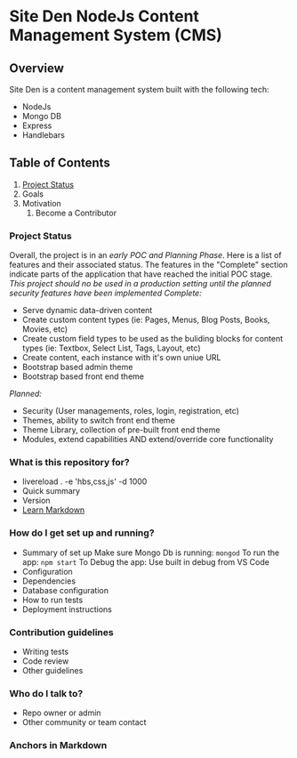 # Site Den NodeJs Content Management System (CMS) #

## Overview ##
Site Den is a content management system built with the following tech:
* NodeJs
* Mongo DB
* Express
* Handlebars

## Table of Contents ##
1. [Project Status](#project-status)
1. Goals
1. Motivation
    1. Become a Contributor


### Project Status ###
Overall, the project is in an *early POC and Planning Phase*. Here is a list of features and their associated status. The features in the "Complete" section indicate parts of the application that have reached the initial POC stage. *This project should no be used in a production setting until the planned security features have been implemented*
*Complete:*
* Serve dynamic data-driven content
* Create custom content types (ie: Pages, Menus, Blog Posts, Books, Movies, etc)
* Create custom field types to be used as the buliding blocks for content types (ie: Textbox, Select List, Tags, Layout, etc)
* Create content, each instance with it's own uniue URL
* Bootstrap based admin theme
* Bootstrap based front end theme

*Planned:*
* Security (User managements, roles, login, registration, etc)
* Themes, ability to switch front end theme
* Theme Library, collection of pre-built front end theme
* Modules, extend capabilities AND extend/override core functionality

### What is this repository for? ###

* livereload . -e 'hbs,css,js' -d 1000
* Quick summary
* Version
* [Learn Markdown](https://bitbucket.org/tutorials/markdowndemo)

### How do I get set up and running? ###

* Summary of set up
Make sure Mongo Db is running: `mongod`
To run the app:
`npm start`
To Debug the app:
Use built in debug from VS Code
* Configuration
* Dependencies
* Database configuration
* How to run tests
* Deployment instructions

### Contribution guidelines ###

* Writing tests
* Code review
* Other guidelines

### Who do I talk to? ###

* Repo owner or admin
* Other community or team contact

### Anchors in Markdown ###